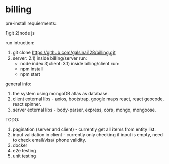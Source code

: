 # billing

pre-install requierments: 

1)git
2)node js

run intruction:
1) git clone https://github.com/galsinai128/billing.git
2) server:
  2.1) inside billing/server run: 
    - node index
3)client:
  3.1) inside billing/client run:
    - npm install
    - npm start

general info:
1) the system using mongoDB atlas as database.
2) client external libs - axios, bootstrap, google maps react, react geocode, react spinner.
3) server external libs - body-parser, express, cors, mongo, mongoose.

TODO:
1) pagination (server and client) - currently get all items from entity list.
2) input validation in client - currently only checking if input is empty, need to check email/visa/ phone validity.
3) docker
4) e2e testing
5) unit testing


